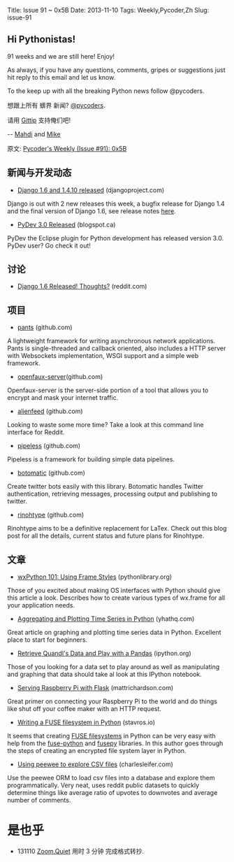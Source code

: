 Title: Issue 91 ~ 0x5B 
Date: 2013-11-10 
Tags: Weekly,Pycoder,Zh 
Slug: issue-91 
## Hi Pythonistas!

 91 weeks and we are still here! Enjoy!


As always, if you have any questions, comments, gripes or suggestions just hit reply to this email and let us know.

 

To the  keep up with all the breaking Python news follow @pycoders.
 
想跟上所有 蠎界 新闻?
 [@pycoders](http://twitter.com/pycoders).

请用
[Gittip](https://www.gittip.com/PycodersWeekly)
支持俺们吧!

--
[Mahdi](https://twitter.com/#!/myusuf3) and [Mike](https://twitter.com/#!/mgrouchy)

原文: [Pycoder's Weekly (Issue #91): 0x5B](http://us4.campaign-archive2.com/?u=9735795484d2e4c204da82a29&id=cb2392aec0)

## 新闻与开发动态

- [Django 1.6 and 1.4.10 released](https://www.djangoproject.com/weblog/2013/nov/06/django-16-released/) (djangoproject.com)

Django is out with 2 new releases this week, a bugfix release for Django 1.4 and the final version of Django 1.6, see release notes 
[here](https://docs.djangoproject.com/en/1.6/releases/1.6/).

 

- [PyDev 3.0 Released](http://pydev.blogspot.ca/2013/11/pydev-30.html) (blogspot.ca)

PyDev the Eclipse plugin for Python development has released version 3.0. PyDev user? Go check it out!

## 讨论

-  [Django 1.6 Released! Thoughts?](http://www.reddit.com/r/Python/comments/1q0yuc/django_16_released/) (reddit.com)

## 项目

- [pants](https://github.com/ecdavis/pants) (github.com)

A lightweight framework for writing asynchronous network applications. Pants is single-threaded and callback oriented, also includes a HTTP server with Websockets implementation, WSGI support and a simple web framework.  

 

- [openfaux-server](https://github.com/openfaux/openfaux-server)(github.com)

Openfaux-server is the server-side portion of a tool that allows you to encrypt and mask your internet traffic.

 

- [alienfeed](https://github.com/jawerty/AlienFeed) (github.com)

Looking to waste some more time? Take a look at this command line interface for Reddit.

 

- [pipeless](https://github.com/asperous/pipeless) (github.com)

Pipeless is a framework for building simple data pipelines.

 

- [botomatic](https://github.com/hmason/botomatic) (github.com)

Create twitter bots easily with this library. Botomatic handles Twitter authentication, retrieving messages, processing output and publishing to twitter.

 

- [rinohtype](https://github.com/brechtm/rinohtype) (github.com)

Rinohtype aims to be a definitive replacement for LaTex. Check out this blog post for all the details, current status and future plans for Rinohtype.

 

## 文章

- [wxPython 101: Using Frame Styles](http://www.blog.pythonlibrary.org/2013/11/06/wxpython-101-using-frame-styles/) (pythonlibrary.org)

Those of you excited about making OS interfaces with Python should give this article a look. Describes how to create various types of wx.frame for all your application needs.

- [Aggregating and Plotting Time Series in Python](http://blog.yhathq.com/posts/aggregating-and-plotting-time-series-in-python.html) (yhathq.com)

Great article on graphing and plotting time series data in Python. Excellent place to start for beginners.

- [Retrieve Quandl's Data and Play with a Pandas](http://nbviewer.ipython.org/url/www.logilab.org/file/187482/raw/quandl-data-with-pandas.ipynb) (ipython.org)

Those of you looking for a data set to play around as well as manipulating and graphing that data should take al look at this IPython notebook.

- [Serving Raspberry Pi with Flask](http://mattrichardson.com/Raspberry-Pi-Flask/) (mattrichardson.com)

Great primer on connecting your Raspberry Pi to the world and do things like shut off your coffee maker with an HTTP request.

- [Writing a FUSE filesystem in Python](http://www.stavros.io/posts/python-fuse-filesystem/) (stavros.io)

It seems that creating 
[FUSE filesystems](http://en.wikipedia.org/wiki/Filesystem_in_Userspace)
in Python can be very easy with help from the 
[fuse-python](http://sourceforge.net/apps/mediawiki/fuse/index.php?title=Main_Page)
 and 
[fusepy](https://github.com/terencehonles/fusepy)
 libraries.  In this author goes through the steps of creating an encrypted file system layer in Python.

- [Using peewee to explore CSV files](http://charlesleifer.com/blog/using-peewee-to-explore-csv-files/) (charlesleifer.com)

Use the peewee ORM to load csv files into a database and explore them programmatically. Very neat, uses reddit public datasets to quickly determine things like average ratio of upvotes to downvotes and average number of comments. 

# 是也乎

- 131110 [Zoom.Quiet](http://zoomquiet.org/) 用时 3 分钟 完成格式转抄.
 